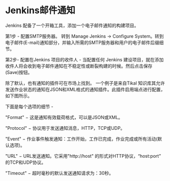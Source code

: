# Jenkins邮件通知

Jenkins 配备了一个开箱工具，添加一个电子邮件通知的构建项目。

第1步 - 配置SMTP服务器。 转到 Manage Jenkins → Configure System。转到电子邮件\(E-mail\)通知部分，并输入所需的SMTP服务器和用户的电子邮件后缀细节。



第2步- 配置在Jenkins 项目的收件人 - 当配置任何 Jenkins 建设项目，就在添加收件人将会收到电子邮件通知在不稳定性或断裂构建的时候。然后点击保存\(Save\)按钮。



除了默认，也有通知的插件可在市场上找到。 一个例子是来自Tikal 知识库其允许发送作业状态的通知在JSON和XML格式的通知插件。此插件启用端点进行配置，如下图所示。



下面是每个选项的细节 -

"Format" − 这是通知有效载荷格式，可以是JSON或XML。



"Protocol" − 协议用于发送通知消息，HTTP，TCP或UDP。



"Event" − 作业事件触发通知：工作开始，工作已完成，作业完成或所有活动\(默认选项\)。



"URL" − URL发送通知。它采用"http://host" 的形式对HTTP协议，“host:port” 的TCP和UDP协议。



"Timeout" − 超时毫秒的默认发送通知请求为：30秒。

